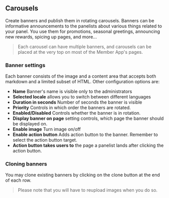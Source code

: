 ## Carousels
Create banners and publish them in rotating carousels. Banners can be informative announcements to the panelists about various things related to your panel. You use them for promotions, seasonal greetings, announcing new rewards, spicing up pages, and more...

> Each carousel can have multiple banners, and carousels can be placed at the very top on most of the Member App's pages.

### Banner settings
Each banner consists of the image and a content area that accepts both markdown and a limited subset of HTML. Other configuration options are:

- **Name** Banner's name is visible only to the administrators
- **Selected locale** allows you to switch between different languages
- **Duration in seconds** Number of seconds the banner is visible
- **Priority** Controls in which order the banners are rotated.
- **Enabled/Disabled** Controls whether the banner is in rotation.
- **Display banner on page** setting controls, which page the banner should be displayed on.
- **Enable image** Turn image on/off
- **Enable action button** Adds action button to the banner. Remember to select the action button target.
- **Action button takes users to** the page a panelist lands after clicking the action button.
  
### Cloning banners
You may clone existing banners by clicking on the clone button at the end of each row.

> Please note that you will have to reupload images when you do so.

